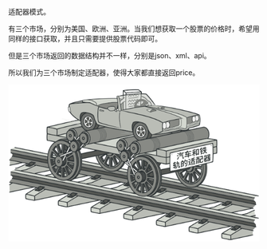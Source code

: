 适配器模式。

有三个市场，分别为美国、欧洲、亚洲。当我们想获取一个股票的价格时，希望用同样的接口获取，并且只需要提供股票代码即可。

但是三个市场返回的数据结构并不一样，分别是json、xml、api。

所以我们为三个市场制定适配器，使得大家都直接返回price。


![](../../../../../../images/2-1.png)